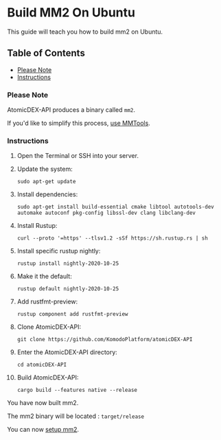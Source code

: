 # Build MM2 On Ubuntu

This guide will teach you how to build mm2 on Ubuntu.

## Table of Contents

- [Please Note](#Please-Note)
- [Instructions](#Instructions)

### Please Note

AtomicDEX-API produces a binary called `mm2`.

If you'd like to simplify this process, [use MMTools](Use-MMTools.md).

### Instructions

1. Open the Terminal or SSH into your server.

2. Update the system:

    `sudo apt-get update`

3. Install dependencies:

    `sudo apt-get install build-essential cmake libtool autotools-dev automake autoconf pkg-config libssl-dev clang libclang-dev`

4. Install Rustup:

    `curl --proto '=https' --tlsv1.2 -sSf https://sh.rustup.rs | sh`

5. Install specific rustup nightly:

    `rustup install nightly-2020-10-25`

6. Make it the default:

    `rustup default nightly-2020-10-25`

7. Add rustfmt-preview:

    `rustup component add rustfmt-preview`

8. Clone AtomicDEX-API:

    `git clone https://github.com/KomodoPlatform/atomicDEX-API`

9. Enter the AtomicDEX-API directory:

    `cd atomicDEX-API`

10. Build AtomicDEX-API:

    `cargo build --features native --release`

You have now built mm2.

The mm2 binary will be located : `target/release`

You can now [setup mm2](Setup-MM2.md).
